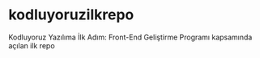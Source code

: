 # kodluyoruzilkrepo
Kodluyoruz Yazılıma İlk Adım: Front-End Geliştirme Programı kapsamında açılan ilk repo
